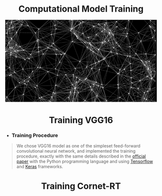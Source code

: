 <h1 align="center">Computational Model Training</h1>
<p align="center">
<img src="image.png" width="500" />
</p>
<h1 align="center">Training VGG16</h1>

- <h3 align="left">Training Procedure</h3>
> We chose VGG16 model as one of the simpleset feed-forward convolutional neural network, and implemented the training procedure, exactly with the same details described in the [<ins>official paper</ins>](https://arxiv.org/abs/1409.1556) with the Python programming language and using [<ins>Tensorflow</ins>](https://www.tensorflow.org/) and [<ins>Keras</ins>](https://keras.io/) frameworks.

<h1 align="center">Training Cornet-RT</h1>
